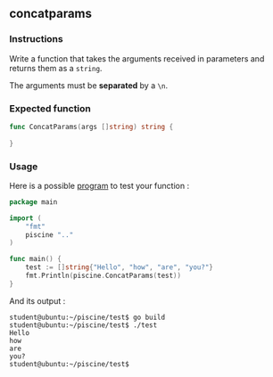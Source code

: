 ## concatparams

### Instructions

Write a function that takes the arguments received in parameters and returns them as a `string`.

The arguments must be **separated** by a `\n`.

### Expected function

```go
func ConcatParams(args []string) string {
	
}
```

### Usage

Here is a possible [program](TODO-LINK) to test your function :

```go
package main

import (
	"fmt"
	piscine ".."
)

func main() {
	test := []string{"Hello", "how", "are", "you?"}
	fmt.Println(piscine.ConcatParams(test))
}
```

And its output :

```console
student@ubuntu:~/piscine/test$ go build
student@ubuntu:~/piscine/test$ ./test
Hello
how
are
you?
student@ubuntu:~/piscine/test$
```
